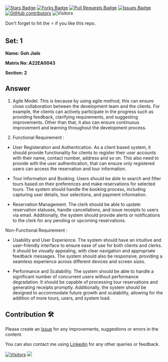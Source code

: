 <a href="https://github.com/drshahizan/learn-php/stargazers"><img src="https://img.shields.io/github/stars/drshahizan/learn-php" alt="Stars Badge"/></a>
<a href="https://github.com/drshahizan/learn-php/network/members"><img src="https://img.shields.io/github/forks/drshahizan/learn-php" alt="Forks Badge"/></a>
<a href="https://github.com/drshahizan/learn-php/pulls"><img src="https://img.shields.io/github/issues-pr/drshahizan/learn-php" alt="Pull Requests Badge"/></a>
<a href="https://github.com/drshahizan/learn-php/issues"><img src="https://img.shields.io/github/issues/drshahizan/learn-php" alt="Issues Badge"/></a>
<a href="https://github.com/drshahizan/learn-php/graphs/contributors"><img alt="GitHub contributors" src="https://img.shields.io/github/contributors/drshahizan/learn-php?color=2b9348"></a>
![Visitors](https://api.visitorbadge.io/api/visitors?path=https%3A%2F%2Fgithub.com%2Fdrshahizan%2Fsoftware-engineering&labelColor=%23d9e3f0&countColor=%23697689&style=flat)

Don't forget to hit the :star: if you like this repo.

## Set: 1

**Name: Goh Jiale**

**Matrix No: A22EA0043**

**Section: 2**

## Answer
1. Agile Model. This is because by using agile method, this can ensure close collaboration between the development team and the clients. For example, the clients can actively participate in the progress such as providing feedback, clarifying requirements, and suggesting improvements.
Other than that, it also can ensure continuous improvement and learning throughout the development process.

2. Functional Requirement :
- User Registeration and Authentication. As a client based system, it should provide functionality for clients to register their user accounts with their name, contact number, address and so on. This also need to provide with the user authentication, that can ensure only registered users can access the reservation and tour information.

- Tour Information and Booking. Users should be able to search and filter tours based on their preferences and make reservations for selected tours. The system should handle the booking process, including capturing user details, tour selections, and payment information.
     
- Reservation Management. The clerk should be able to update reservation statuses, handle cancellations, and issue receipts to users via email. Additionally, the system should provide alerts or notifications to the clerk for any pending or upcoming reservations.

Non-Functional Requirement :
- Usability and User Experience. The system should have an intuitive and user-friendly interface to ensure ease of use for both clients and clerks. It should be visually appealing, with clear navigation and appropriate feedback messages. The system should also be responsive, providing a seamless experience across different devices and screen sizes.

- Performance and Scalability. The system should be able to handle a significant number of concurrent users without performance degradation. It should be capable of processing tour reservations and generating receipts promptly. Additionally, the system should be designed to accommodate future growth and scalability, allowing for the addition of more tours, users, and system load.

## Contribution 🛠️
Please create an [Issue](https://github.com/drshahizan/learn-php/issues) for any improvements, suggestions or errors in the content.

You can also contact me using [Linkedin](https://www.linkedin.com/in/drshahizan/) for any other queries or feedback.

[![Visitors](https://api.visitorbadge.io/api/visitors?path=https%3A%2F%2Fgithub.com%2Fdrshahizan&labelColor=%23697689&countColor=%23555555&style=plastic)](https://visitorbadge.io/status?path=https%3A%2F%2Fgithub.com%2Fdrshahizan)
![](https://hit.yhype.me/github/profile?user_id=81284918)


